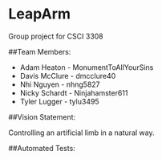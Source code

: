 # LeapArm
Group project for CSCI 3308

##Team Members:
* Adam Heaton - MonumentToAllYourSins
* Davis McClure - dmcclure40
* Nhi Nguyen - nhng5827
* Nicky Schardt - Ninjahamster611
* Tyler Lugger - tylu3495

##Vision Statement:

Controlling an artificial limb in a natural way.

##Automated Tests:
